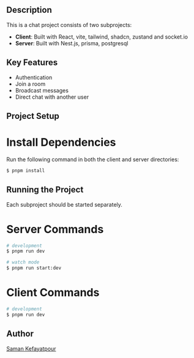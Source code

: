 ## Description
This is a chat project consists of two subprojects:
- **Client**: Built with React, vite, tailwind, shadcn, zustand and socket.io
- **Server**: Built with Nest.js, prisma, postgresql

## Key Features
- Authentication
- Join a room
- Broadcast messages
- Direct chat with another user

## Project Setup

# Install Dependencies
Run the following command in both the client and server directories:

```bash
$ pnpm install
```

## Running the Project
Each subproject should be started separately.

# Server Commands
```bash
# development
$ pnpm run dev

# watch mode
$ pnpm run start:dev
```
# Client Commands
```bash
# development
$ pnpm run dev
```
## Author
[Saman Kefayatpour](https://www.linkedin.com/in/samankefayatpour/)
